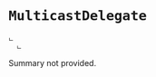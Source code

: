 # <code><span title="undefined">MulticastDelegate</span></code>

```
ட 
  ட 
```

Summary not provided.

